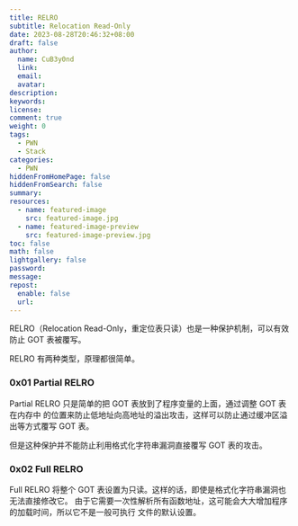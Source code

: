 ```yaml
---
title: RELRO
subtitle: Relocation Read-Only
date: 2023-08-28T20:46:32+08:00
draft: false
author:
  name: CuB3y0nd
  link:
  email:
  avatar:
description:
keywords:
license:
comment: true
weight: 0
tags:
  - PWN
  - Stack
categories:
  - PWN
hiddenFromHomePage: false
hiddenFromSearch: false
summary:
resources:
  - name: featured-image
    src: featured-image.jpg
  - name: featured-image-preview
    src: featured-image-preview.jpg
toc: false
math: false
lightgallery: false
password:
message:
repost:
  enable: false
  url:
---
```


RELRO（Relocation Read-Only，重定位表只读）也是一种保护机制，可以有效防止 GOT 表被覆写。

<!--more-->

RELRO 有两种类型，原理都很简单。

### 0x01 Partial RELRO

Partial RELRO 只是简单的把 GOT 表放到了程序变量的上面，通过调整 GOT 表在内存中
的位置来防止低地址向高地址的溢出攻击，这样可以防止通过缓冲区溢出等方式覆写 GOT 表。

但是这种保护并不能防止利用格式化字符串漏洞直接覆写 GOT 表的攻击。

### 0x02 Full RELRO

Full RELRO 将整个 GOT 表设置为只读。这样的话，即使是格式化字符串漏洞也无法直接修改它。
由于它需要一次性解析所有函数地址，这可能会大大增加程序的加载时间，所以它不是一般可执行
文件的默认设置。

